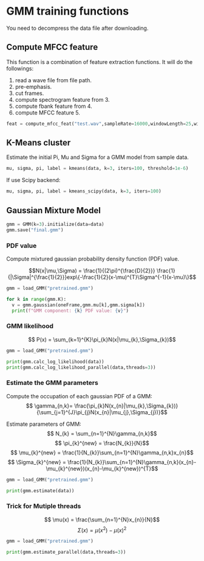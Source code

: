 # GMM training functions

You need to decompress the data file after downloading.

## Compute MFCC feature

This function is a combination of feature extraction functions. It will do the followings:  
1. read a wave file from file path.  
2. pre-emphasis.  
3. cut frames.  
4. compute spectrogram feature from 3.  
5. compute fbank feature from 4.  
6. compute MFCC feature 5.  

```python
feat = compute_mfcc_feat("test.wav",sampleRate=16000,windowLength=25,windowShift=10,power=False,melBanks=24,mfccDim=12,energy=True,deltaOrder=2)
```

## K-Means cluster

Estimate the initial Pi, Mu and Sigma for a GMM model from sample data.

```Python
mu, sigma, pi, label = kmeans(data, k=3, iters=100, threshold=1e-6)
```
If use Scipy backend:
```Python
mu, sigma, pi, label = kmeans_scipy(data, k=3, iters=100)
```

## Gaussian Mixture Model

```python
gmm = GMM(k=3).initialize(data=data)
gmm.save("final.gmm")
```

### PDF value

Compute mixtured gaussian probability density function (PDF) value.

$$N(x|\mu,\Sigma) = \frac{1}{(2\pi)^{\frac{D}{2}}} \frac{1}{|\Sigma|^{\frac{1}{2}}}exp\{-\frac{1}{2}(x-\mu)^{T}\Sigma^{-1}(x-\mu)\}$$

```python
gmm = load_GMM("pretrained.gmm")

for k in range(gmm.K):
  v = gmm.gaussian(oneFrame,gmm.mu[k],gmm.sigma[k])
  print(f"GMM component: {k} PDF value: {v}")
```

### GMM likelihood

$$ P(x) = \sum_{k=1}^{K}\pi_{k}N(x|\mu_{k},\Sigma_{k})$$

```python
gmm = load_GMM("pretrained.gmm")

print(gmm.calc_log_likelihood(data))
print(gmm.calc_log_likelihood_parallel(data,threads=3))
```

### Estimate the GMM parameters

Compute the occupation of each gaussian PDF of a GMM:
$$ \gamma_{n,k}= \frac{\pi_{k}N(x_{n}|\mu_{k},\Sigma_{k})}{\sum_{j=1}^{J}\pi_{j}N(x_{n}|\mu_{j},\Sigma_{j})}$$

Estimate parameters of GMM:
$$ N_{k} = \sum_{n=1}^{N}\gamma_{n,k}$$
$$ \pi_{k}^{new} = \frac{N_{k}}{N}$$
$$ \mu_{k}^{new} = \frac{1}{N_{k}}\sum_{n=1}^{N}\gamma_{n,k}x_{n}$$
$$ \Sigma_{k}^{new} = \frac{1}{N_{k}}\sum_{n=1}^{N}\gamma_{n,k}(x_{n}-\mu_{k}^{new})(x_{n}-\mu_{k}^{new})^{T}$$

```python
gmm = load_GMM("pretrained.gmm")

print(gmm.estimate(data))
```

### Trick for Mutiple threads
$$ \mu(x) = \frac{\sum_{n=1}^{N}x_{n}}{N}$$
$$ \Sigma(x) = \mu(x^{2}) - \mu(x)^{2}$$

```python
gmm = load_GMM("pretrained.gmm")

print(gmm.estimate_parallel(data,threads=3))
```